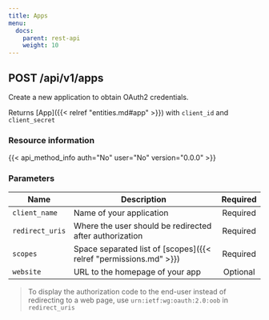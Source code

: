 ```yaml
---
title: Apps
menu:
  docs:
    parent: rest-api
    weight: 10
---
```


## POST /api/v1/apps

Create a new application to obtain OAuth2 credentials.

Returns [App]({{< relref "entities.md#app" >}}) with `client_id` and `client_secret`

### Resource information

{{< api_method_info auth="No" user="No" version="0.0.0" >}}

### Parameters

|Name|Description|Required|
|----|-----------|:------:|
| `client_name` | Name of your application | Required |
| `redirect_uris` | Where the user should be redirected after authorization | Required |
| `scopes` | Space separated list of [scopes]({{< relref "permissions.md" >}}) | Required |
| `website` | URL to the homepage of your app | Optional |

> To display the authorization code to the end-user instead of redirecting to a web page, use `urn:ietf:wg:oauth:2.0:oob` in `redirect_uris`
